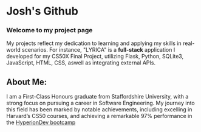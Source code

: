 # Josh's Github
### Welcome to my project page
My projects reflect my dedication to learning and applying my skills in real-world scenarios. For instance, "LYRICA" is a **full-stack** application I developed for my CS50X Final Project, utilizing Flask, Python, SQLite3, JavaScript, HTML, CSS, aswell as integrating external APIs.

## About Me:
I am a First-Class Honours graduate from Staffordshire University, with a strong focus on pursuing a career in Software Engineering. My journey into this field has been marked by notable achievements, including excelling in Harvard’s CS50 courses, and achieving a remarkable 97% performance in the <a href="https://www.hyperiondev.com/portfolio/JO23090009573/">HyperionDev bootcamp</a>
